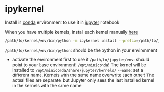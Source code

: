 # ipykernel

Install in [conda](conda.md) environment to use it in [jupyter](jupyter.md) notebook

When you have multiple kernels, install each kernel manually [here](https://ipython.readthedocs.io/en/stable/install/kernel_install.html)

``` sh
/path/to/kernel/env/bin/python -m ipykernel install --prefix=/path/to/jupyter/env --name 'python-my-env'
```

`/path/to/kernel/env/bin/python`: should be the python in your environment
- activate the environment first to use it
`/path/to/jupyter/env`: should point to your base environment! `/opt/miniconda`! The kernel will be installed to `/opt/miniconda/share/jupyter/kernels/`
`--name`: set a different name. Kernels with the same name overwrite each other! The actual files are separate, but Jupyter only sees the last installed kernel in the kernels with the same name.